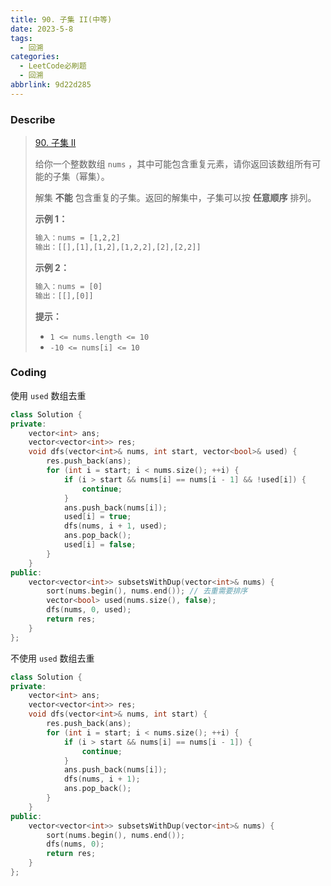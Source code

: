 ```yaml
---
title: 90. 子集 II(中等)
date: 2023-5-8
tags:
  - 回溯
categories:
  - LeetCode必刷题
  - 回溯
abbrlink: 9d22d285
---
```


### Describe

> [90. 子集 II](https://leetcode.cn/problems/subsets-ii/)
>
> 给你一个整数数组 `nums` ，其中可能包含重复元素，请你返回该数组所有可能的子集（幂集）。
>
> 解集 **不能** 包含重复的子集。返回的解集中，子集可以按 **任意顺序** 排列。
>
>  
>
> **示例 1：**
>
> ```txt
> 输入：nums = [1,2,2]
> 输出：[[],[1],[1,2],[1,2,2],[2],[2,2]]
> ```
>
> **示例 2：**
>
> ```txt
> 输入：nums = [0]
> 输出：[[],[0]]
> ```
>
>  
>
> **提示：**
>
> - `1 <= nums.length <= 10`
> - `-10 <= nums[i] <= 10`

### Coding

使用 `used` 数组去重

```cpp
class Solution {
private:
    vector<int> ans;
    vector<vector<int>> res;
    void dfs(vector<int>& nums, int start, vector<bool>& used) {
        res.push_back(ans);
        for (int i = start; i < nums.size(); ++i) {
            if (i > start && nums[i] == nums[i - 1] && !used[i]) {
                continue;
            }
            ans.push_back(nums[i]);
            used[i] = true;
            dfs(nums, i + 1, used);
            ans.pop_back();
            used[i] = false;
        }
    }
public:
    vector<vector<int>> subsetsWithDup(vector<int>& nums) {
        sort(nums.begin(), nums.end()); // 去重需要排序
        vector<bool> used(nums.size(), false);
        dfs(nums, 0, used);
        return res;
    }
};
```

不使用 `used` 数组去重

```cpp
class Solution {
private:
    vector<int> ans;
    vector<vector<int>> res;
    void dfs(vector<int>& nums, int start) {
        res.push_back(ans);
        for (int i = start; i < nums.size(); ++i) {
            if (i > start && nums[i] == nums[i - 1]) {
                continue;
            }
            ans.push_back(nums[i]);
            dfs(nums, i + 1);
            ans.pop_back();
        }	
    }
public:
    vector<vector<int>> subsetsWithDup(vector<int>& nums) {
        sort(nums.begin(), nums.end());
        dfs(nums, 0);
        return res;
    }
};
```

